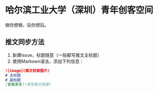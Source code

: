 # 哈尔滨工业大学（深圳）青年创客空间
做你想做，玩你想玩。

## 推文同步方法
1. 新建issue，标题随意（一般都写推文主标题）
2. 使用Markown语法，添加下列信息：
```markdown
![image](推文封面图片)
# 主标题
# 副标题
[查看更多](填写推文链接)
```